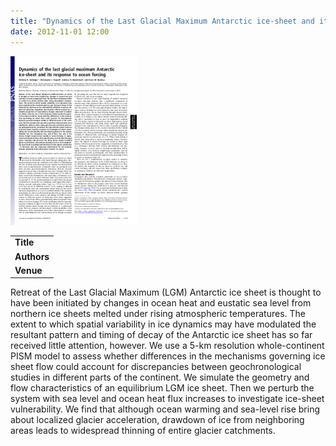 ```yaml
---
title: "Dynamics of the Last Glacial Maximum Antarctic ice-sheet and its response to ocean forcing"
date: 2012-11-01 12:00
---
```


![](/img/applications/golledgeetal2012-pnas.png)


||
|-
| **Title** | [Dynamics of the Last Glacial Maximum Antarctic ice-sheet and its response to ocean forcing](http://www.pnas.org/content/early/2012/09/10/1205385109.abstract) |
| **Authors** | [Nick Golledge](http://www.victoria.ac.nz/antarctic/about/staff/nick-golledge) and others |
| **Venue** |  [Proc. National Academy of Sciences](http://www.pnas.org/)  |

Retreat of the Last Glacial Maximum (LGM) Antarctic ice sheet is thought to have been initiated by changes in ocean heat and eustatic sea level from northern ice sheets melted under rising atmospheric temperatures. The extent to which spatial variability in ice dynamics may have modulated the resultant pattern and timing of decay of the Antarctic ice sheet has so far received little attention, however. We use a 5-km resolution whole-continent PISM model to assess whether differences in the mechanisms governing ice sheet flow could account for discrepancies between geochronological studies in different parts of the continent. We simulate the geometry and flow characteristics of an equilibrium LGM ice sheet. Then we perturb the system with sea level and ocean heat flux increases to investigate ice-sheet vulnerability. We find that although ocean warming and sea-level rise bring about localized glacier acceleration, drawdown of ice from neighboring areas leads to widespread thinning of entire glacier catchments.

